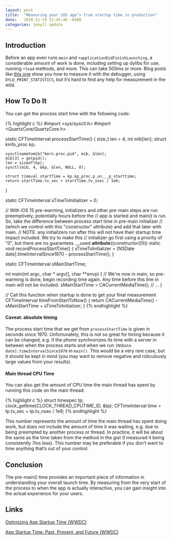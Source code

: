 ```yaml
---
layout: post
title:  "Measuring your iOS app’s true startup time in production"
date:   2018-11-19 21:45:46 -0400
categories: jekyll update
---
```


## Introduction

Before an app even runs `main` and `+applicationDidFinishLaunching`, a considerable amount of work is done, including setting up dylibs for use, running `+load` methods, and more. This can take 500ms or more. Blog posts like [this one](https://techblog.izotope.com/2018/03/08/improving-your-ios-apps-launch-time/) show you how to measure it with the debugger, using `DYLD_PRINT_STATISTICS`, but it’s hard to find any help for measurement in the wild.

## How To Do It

You can get the process start time with the following code:

{% highlight c %}
#import <sys/sysctl.h>
#import <QuartzCore/QuartzCore.h>

static CFTimeInterval processStartTime() {
    size_t len = 4;
    int mib[len];
    struct kinfo_proc kp;

    sysctlnametomib("kern.proc.pid", mib, &len);
    mib[3] = getpid();
    len = sizeof(kp);
    sysctl(mib, 4, &kp, &len, NULL, 0);

    struct timeval startTime = kp.kp_proc.p_un.__p_starttime;
    return startTime.tv_sec + startTime.tv_usec / 1e6;
}

static CFTimeInterval sTimeToInitializer = 0;

// With iOS 15 pre-warming, initializers and other pre-main steps are run preemptively, potentially hours before the
// app is started and main() is run. So, take the difference between process start time in pre-main initializer
// (which we control with this "constructor" attribute) and add that later with main.
// NOTE: any initializers run after this will not have their startup time impact included. We try to make this
// initializer go first using a priority of "0", but there are no guarantees.
__used __attribute__((constructor(0))) static void recordProcessStartTime() {
    sTimeToInitializer = [NSDate date].timeIntervalSince1970 - processStartTime();
}

static CFTimeInterval sMainStartTime;

int main(int argc, char * argv[], char **envp) {
    // We're now in main, so pre-warming is done, begin recording time again. Any time before this line in main will not be included.
    sMainStartTime = CACurrentMediaTime();
    // ...
}

// Call this function when startup is done to get your final measurement
CFTimeInterval timeFromStartToNow() {
    return CACurrentMediaTime() - sMainStartTime + sTimeToInitializer;
}
{% endhighlight %}

#### Caveat: absolute timing

The process start time that we get from `processStartTime` is given in seconds since 1970. Unfortunately, this is not so great for timing because it can be changed, e.g. if the phone synchronizes its time with a server in between when the process starts and when we run `[NSDate date].timeIntervalSince1970` in `main()`. This would be a very rare case, but it should be kept in mind (you may want to remove negative and ridiculously large values from your results).

#### Main thread CPU Time

You can also get the amount of CPU time the main thread has spent by running this code on the main thread:

{% highlight c %}
struct timespec tp;
clock_gettime(CLOCK_THREAD_CPUTIME_ID, &tp);
CFTimeInterval time = tp.tv_sec + tp.tv_nsec / 1e9;
{% endhighlight %}

This number represents the amount of time the main thread has spent doing work, but does not include the amount of time it was waiting, e.g. due to being preempted by another process or thread. In practice, it will be about the same as the time taken from the method in the gist (I measured it being consistently 7ms less). This number may be preferable if you don’t want to time anything that’s out of your control.

## Conclusion

The pre-main() time provides an important piece of information in understanding your overall launch time. By measuring from the very start of the process to when the app is actually interactive, you can gain insight into the actual experience for your users.

## Links

[Optimizing App Startup Time (WWDC)](https://developer.apple.com/videos/play/wwdc2016/406/)

[App Startup Time: Past, Present, and Future (WWDC)](https://developer.apple.com/videos/play/wwdc2016/406/)
